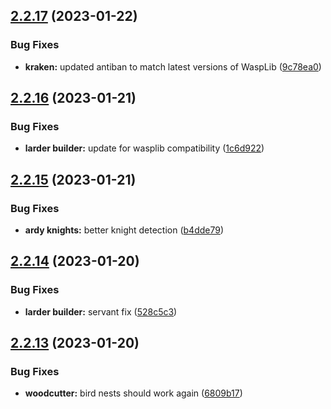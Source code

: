 ## [2.2.17](https://github.com/Torwent/wasp-free/compare/v2.2.16...v2.2.17) (2023-01-22)


### Bug Fixes

* **kraken:** updated antiban to match latest versions of WaspLib ([9c78ea0](https://github.com/Torwent/wasp-free/commit/9c78ea0eda06ff5b36a463c5035bc1a9c5a178bd))



## [2.2.16](https://github.com/Torwent/wasp-free/compare/v2.2.15...v2.2.16) (2023-01-21)


### Bug Fixes

* **larder builder:** update for wasplib compatibility ([1c6d922](https://github.com/Torwent/wasp-free/commit/1c6d922d2d658695c794832fd982684b95f2844d))



## [2.2.15](https://github.com/Torwent/wasp-free/compare/v2.2.14...v2.2.15) (2023-01-21)


### Bug Fixes

* **ardy knights:** better knight detection ([b4dde79](https://github.com/Torwent/wasp-free/commit/b4dde7928bd8be0e5bc9269eb6eb7afb3ce3cb54))



## [2.2.14](https://github.com/Torwent/wasp-free/compare/v2.2.13...v2.2.14) (2023-01-20)


### Bug Fixes

* **larder builder:** servant fix ([528c5c3](https://github.com/Torwent/wasp-free/commit/528c5c3dcb16b85233c4c0677e3f1edea19f3ea9))



## [2.2.13](https://github.com/Torwent/wasp-free/compare/v2.2.12...v2.2.13) (2023-01-20)


### Bug Fixes

* **woodcutter:** bird nests should work again ([6809b17](https://github.com/Torwent/wasp-free/commit/6809b17325cf425abff0598431df4783cee6240e))



